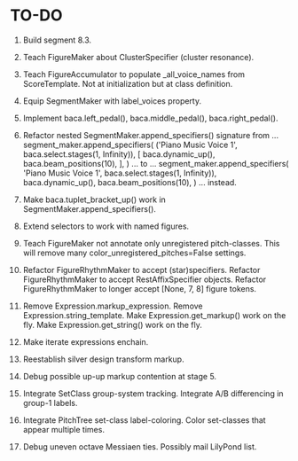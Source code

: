TO-DO
=====

1.  Build segment 8.3.

2.  Teach FigureMaker about ClusterSpecifier (cluster resonance).

3.  Teach FigureAccumulator to populate _all_voice_names from ScoreTemplate.
    Not at initialization but at class definition.

4.  Equip SegmentMaker with label_voices property.

5.  Implement baca.left_pedal(), baca.middle_pedal(), baca.right_pedal().

6.  Refactor nested SegmentMaker.append_specifiers() signature from ...
        segment_maker.append_specifiers(
            ('Piano Music Voice 1', baca.select.stages(1, Infinity)),
            [
                baca.dynamic_up(),
                baca.beam_positions(10),
                ],
            )
    ... to ...
        segment_maker.append_specifiers(
            'Piano Music Voice 1',
            baca.select.stages(1, Infinity)),
            baca.dynamic_up(),
            baca.beam_positions(10),
            )
    ... instead.

7.  Make baca.tuplet_bracket_up() work in SegmentMaker.append_specifiers().

8.  Extend selectors to work with named figures.

9.  Teach FigureMaker not annotate only unregistered pitch-classes.
    This will remove many color_unregistered_pitches=False settings.

10. Refactor FigureRhythmMaker to accept (star)specifiers.
    Refactor FigureRhythmMaker to accept RestAffixSpecifier objects.
    Refactor FigureRhythmMaker to longer accept [None, 7, 8] figure tokens.

11. Remove Expression.markup_expression.
    Remove Expression.string_template.
    Make Expression.get_markup() work on the fly.
    Make Expression.get_string() work on the fly.

12. Make iterate expressions enchain.

13. Reestablish silver design transform markup.

14. Debug possible up-up markup contention at stage 5.

15. Integrate SetClass group-system tracking.
    Integrate A/B differencing in group-1 labels.

16. Integrate PitchTree set-class label-coloring.
    Color set-classes that appear multiple times.

17. Debug uneven octave Messiaen ties. Possibly mail LilyPond list.
